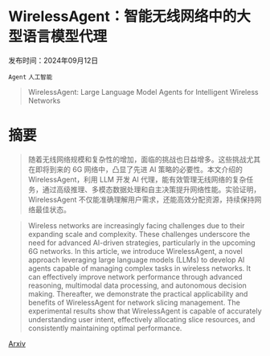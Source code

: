 # WirelessAgent：智能无线网络中的大型语言模型代理

发布时间：2024年09月12日

`Agent` `人工智能`

> WirelessAgent: Large Language Model Agents for Intelligent Wireless Networks

# 摘要

> 随着无线网络规模和复杂性的增加，面临的挑战也日益增多。这些挑战尤其在即将到来的 6G 网络中，凸显了先进 AI 策略的必要性。本文介绍的 WirelessAgent，利用 LLM 开发 AI 代理，能有效管理无线网络的复杂任务，通过高级推理、多模态数据处理和自主决策提升网络性能。实验证明，WirelessAgent 不仅能准确理解用户需求，还能高效分配资源，持续保持网络最佳状态。

> Wireless networks are increasingly facing challenges due to their expanding scale and complexity. These challenges underscore the need for advanced AI-driven strategies, particularly in the upcoming 6G networks. In this article, we introduce WirelessAgent, a novel approach leveraging large language models (LLMs) to develop AI agents capable of managing complex tasks in wireless networks. It can effectively improve network performance through advanced reasoning, multimodal data processing, and autonomous decision making. Thereafter, we demonstrate the practical applicability and benefits of WirelessAgent for network slicing management. The experimental results show that WirelessAgent is capable of accurately understanding user intent, effectively allocating slice resources, and consistently maintaining optimal performance.

[Arxiv](https://arxiv.org/abs/2409.07964)
